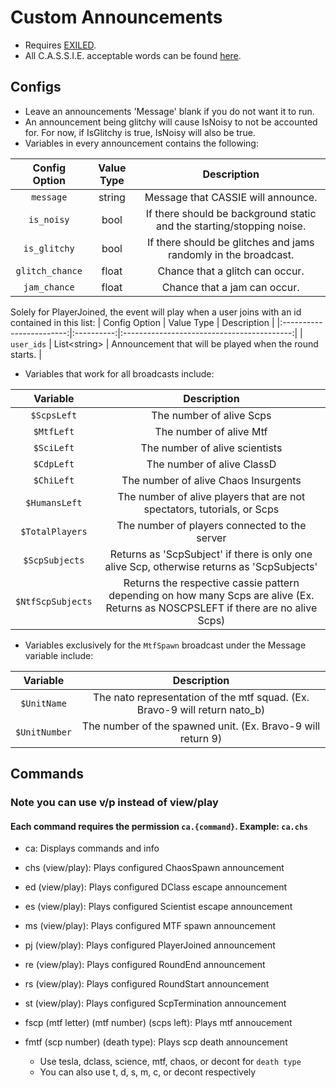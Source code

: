 # Custom Announcements
- Requires [EXILED](https://github.com/galaxy119/EXILED/).
- All C.A.S.S.I.E. acceptable words can be found [here](https://pastebin.com/rpMuRYNn).

## Configs
- Leave an announcements 'Message' blank if you do not want it to run.
- An announcement being glitchy will cause IsNoisy to not be accounted for. For now, if IsGlitchy is true, IsNoisy will also be true.
- Variables in every announcement contains the following:

| Config Option | Value Type | Description |
|:------------------------:|:----------:|:------------------------------------------:|
| `message` | string | Message that CASSIE will announce. |
| `is_noisy` | bool | If there should be background static and the starting/stopping noise. |
| `is_glitchy` | bool | If there should be glitches and jams randomly in the broadcast. |
| `glitch_chance` | float | Chance that a glitch can occur. |
| `jam_chance` | float | Chance that a jam can occur. |


Solely for PlayerJoined, the event will play when a user joins with an id contained in this list:
| Config Option | Value Type | Description |
|:------------------------:|:----------:|:------------------------------------------:|
| `user_ids` | List\<string\> | Announcement that will be played when the round starts. |


- Variables that work for all broadcasts include:

| Variable | Description |
|:------------------------:|:--------------------------------------:|
| `$ScpsLeft` | The number of alive Scps |
| `$MtfLeft` | The number of alive Mtf |
| `$SciLeft` | The number of alive scientists |
| `$CdpLeft` | The number of alive ClassD |
| `$ChiLeft` | The number of alive Chaos Insurgents |
| `$HumansLeft` | The number of alive players that are not spectators, tutorials, or Scps |
| `$TotalPlayers` | The number of players connected to the server |
| `$ScpSubjects` | Returns as 'ScpSubject' if there is only one alive Scp, otherwise returns as 'ScpSubjects' |
| `$NtfScpSubjects` | Returns the respective cassie pattern depending on how many Scps are alive (Ex. Returns as NOSCPSLEFT if there are no alive Scps) |

- Variables exclusively for the `MtfSpawn` broadcast under the Message variable include:

| Variable | Description |
|:------------------------:|:--------------------------------------:|
| `$UnitName` | The nato representation of the mtf squad. (Ex. Bravo-9 will return nato_b) |
| `$UnitNumber` | The number of the spawned unit. (Ex. Bravo-9 will return 9) |

## Commands
### Note you can use v/p instead of view/play
#### Each command requires the permission `ca.{command}`. Example: `ca.chs`
- ca: Displays commands and info

- chs (view/play): Plays configured ChaosSpawn announcement

- ed (view/play): Plays configured DClass escape announcement

- es (view/play): Plays configured Scientist escape announcement

- ms (view/play): Plays configured MTF spawn announcement

- pj (view/play): Plays configured PlayerJoined announcement

- re (view/play): Plays configured RoundEnd announcement

- rs (view/play): Plays configured RoundStart announcement

- st (view/play): Plays configured ScpTermination announcement

- fscp (mtf letter) (mtf number) (scps left): Plays mtf annoucement

- fmtf (scp number) (death type): Plays scp death announcement
    - Use tesla, dclass, science, mtf, chaos, or decont for `death type`
    - You can also use t, d, s, m, c, or decont respectively

